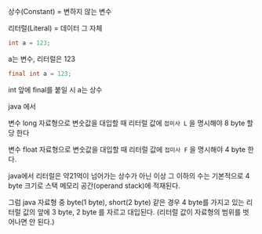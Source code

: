 상수(Constant) = 변하지 않는 변수

리터럴(Literal) = 데이터 그 자체

```java 
int a = 123;
```

a는 변수, 리터럴은 123

``` java
final int a = 123;
```

int 앞에 final를 붙일 시 a는 상수



java 에서

변수 long 자료형으로 변숫값을 대입할 때 리터럴 값에 `접미사 L` 을 명시해야 8 byte 할당 한다

변수 float 자료형으로 변숫값을 대입할 때 리터럴 값에 `접미사 F` 을 명시해야 4 byte 한다.



java에서 리터럴은 약21억이 넘어가는 상수가 아닌 이상 그 이하의 수는 기본적으로 4 byte 크기로 스택 메모리 공간(operand stack)에 적재된다.

그럼 java 자료형 중 byte(1 byte), short(2 byte) 같은 경우 4 byte를 가지고 있는 리터럴 값의 앞에 3 byte,  2 byte 를 자르고 대입된다. (리터럴 값이 자료형의 범위를 벗어나면 안 된다.) 



